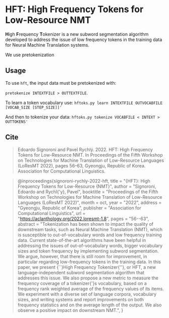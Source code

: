# HFT: High Frequency Tokens for Low-Resource NMT

**H**igh **F**requency **T**okenizer is a new subword segmentation algorithm developed to address the issue of low frequency tokens in the training data for Neural Machine Translation systems.

We use pretokenization

## Usage

To use `hft`, the input data must be pretokenized with: 

`pretokenize INTEXTFILE > OUTTEXTFILE`. 


To learn a token vocabulary use:
`hftoks.py learn INTEXTFILE OUTVOCABFILE [VOCAB_SIZE [STEP_SIZE]]'`

And then to tokenize your data:
`hftoks.py tokenize VOCABFILE < INTEXT > OUTTOKENS'`


## Cite

> Edoardo Signoroni and Pavel Rychlý. 2022. HFT: High Frequency Tokens for Low-Resource NMT. In Proceedings of the Fifth Workshop on Technologies for Machine Translation of Low-Resource Languages (LoResMT 2022), pages 56–63, Gyeongju, Republic of Korea. Association for Computational Linguistics.

> @inproceedings{signoroni-rychly-2022-hft,
    title = "{HFT}: High Frequency Tokens for Low-Resource {NMT}",
    author = "Signoroni, Edoardo  and
      Rychl{\'y}, Pavel",
    booktitle = "Proceedings of the Fifth Workshop on Technologies for Machine Translation of Low-Resource Languages (LoResMT 2022)",
    month = oct,
    year = "2022",
    address = "Gyeongju, Republic of Korea",
    publisher = "Association for Computational Linguistics",
    url = "https://aclanthology.org/2022.loresmt-1.8",
    pages = "56--63",
    abstract = "Tokenization has been shown to impact the quality of downstream tasks, such as Neural Machine Translation (NMT), which is susceptible to out-of-vocabulary words and low frequency training data. Current state-of-the-art algorithms have been helpful in addressing the issues of out-of-vocabulary words, bigger vocabulary sizes and token frequency by implementing subword segmentation. We argue, however, that there is still room for improvement, in particular regarding low-frequency tokens in the training data. In this paper, we present {``}High Frequency Tokenizer{''}, or HFT, a new language-independent subword segmentation algorithm that addresses this issue. We also propose a new metric to measure the frequency coverage of a tokenizer{'}s vocabulary, based on a frequency rank weighted average of the frequency values of its items. We experiment with a diverse set of language corpora, vocabulary sizes, and writing systems and report improvements on both frequency statistics and on the average length of the output. We also observe a positive impact on downstream NMT.",
}
